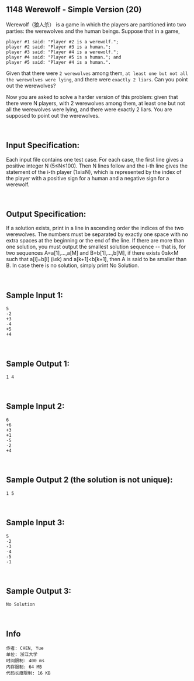 ##	1148 Werewolf - Simple Version (20)

Werewolf（狼人杀） is a game in which the players are partitioned into two parties: the werewolves and the human beings. Suppose that in a game,

```
player #1 said: "Player #2 is a werewolf.";
player #2 said: "Player #3 is a human.";
player #3 said: "Player #4 is a werewolf.";
player #4 said: "Player #5 is a human."; and
player #5 said: "Player #4 is a human.".
```

Given that there were `2 werewolves` among them, `at least one but not all the werewolves were lying`, and there were `exactly 2 liars`. Can you point out the werewolves?

Now you are asked to solve a harder version of this problem: given that there were N players, with 2 werewolves among them, at least one but not all the werewolves were lying, and there were exactly 2 liars. You are supposed to point out the werewolves.

<br>

##	Input Specification:

Each input file contains one test case. For each case, the first line gives a positive integer N (5≤N≤100). Then N lines follow and the i-th line gives the statement of the i-th player (1≤i≤N), which is represented by the index of the player with a positive sign for a human and a negative sign for a werewolf.

<br>

##	Output Specification:

If a solution exists, print in a line in ascending order the indices of the two werewolves. The numbers must be separated by exactly one space with no extra spaces at the beginning or the end of the line. If there are more than one solution, you must output the smallest solution sequence -- that is, for two sequences A=a[1],...,a[M] and B=b[1],...,b[M], if there exists 0≤k<M such that a[i]=b[i] (i≤k) and a[k+1]<b[k+1], then A is said to be smaller than B. In case there is no solution, simply print No Solution.

<br>

##	Sample Input 1:

```
5
-2
+3
-4
+5
+4
```

<br>

##	Sample Output 1:

```
1 4
```

<br>

##	Sample Input 2:

```
6
+6
+3
+1
-5
-2
+4
```

<br>

##	Sample Output 2 (the solution is not unique):

```
1 5
```

<br>

##	Sample Input 3:

```
5
-2
-3
-4
-5
-1
```

<br>

##	Sample Output 3:

```
No Solution
```

<br>

##	Info

```
作者: CHEN, Yue
单位: 浙江大学
时间限制: 400 ms
内存限制: 64 MB
代码长度限制: 16 KB
```
	
<br>
